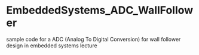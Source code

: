 EmbeddedSystems_ADC_WallFollower
================================

sample code for a ADC (Analog To Digital Conversion) for wall follower design in embedded systems lecture
